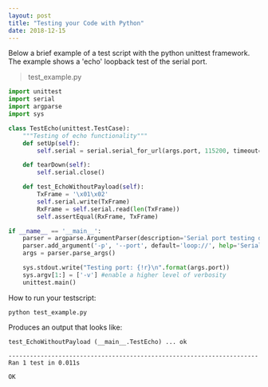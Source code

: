 ```yaml
---
layout: post
title: "Testing your Code with Python"
date: 2018-12-15
---
```


Below a brief example of a test script with the python unittest framework. The example shows a 'echo' loopback test of the serial port.

>test_example.py
```python
import unittest
import serial
import argparse
import sys

class TestEcho(unittest.TestCase):
    """Testing of echo functionality"""
    def setUp(self):
        self.serial = serial.serial_for_url(args.port, 115200, timeout=1)

    def tearDown(self):
        self.serial.close()

    def test_EchoWithoutPayload(self):
        TxFrame = '\x01\x02'
        self.serial.write(TxFrame)
        RxFrame = self.serial.read(len(TxFrame))
        self.assertEqual(RxFrame, TxFrame)

if __name__ == '__main__':
    parser = argparse.ArgumentParser(description='Serial port testing demo')
    parser.add_argument('-p', '--port', default='loop://', help='Serial tport to test')
    args = parser.parse_args()

    sys.stdout.write("Testing port: {!r}\n".format(args.port))
    sys.argv[1:] = ['-v'] #enable a higher level of verbosity
    unittest.main()
```


How to run your testscript:
```
python test_example.py
```

Produces an output that looks like:
```
test_EchoWithoutPayload (__main__.TestEcho) ... ok

----------------------------------------------------------------------
Ran 1 test in 0.011s

OK
```
